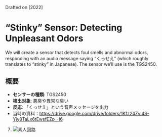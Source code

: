 Drafted on [2022]
# “Stinky” Sensor: Detecting Unpleasant Odors

We will create a sensor that detects foul smells and abnormal odors, responding with an audio message saying “くっせえ” (which roughly translates to “stinky” in Japanese). The sensor we’ll use is the TGS2450.

## 概要

- **センサーの種類**: TGS2450
- **検出対象**: 悪臭や異常な臭い
- **反応**: 「くっせえ」という音声メッセージを出力
- 当時の資料：https://drive.google.com/drive/folders/1Kfz24Zvi4S-Yjy8TaLx6tEwsfEZp_-I6

7. ![素人回路](https://drive.google.com/uc?export=view&id=1zmqbQs3h0JGbE8sDqC9XYk0EXBSOYfoP)
